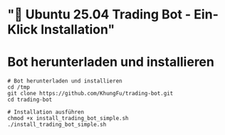 # "🎯 Ubuntu 25.04 Trading Bot - Ein-Klick Installation"

# Bot herunterladen und installieren

```shell
# Bot herunterladen und installieren
cd /tmp
git clone https://github.com/KhungFu/trading-bot.git
cd trading-bot

# Installation ausführen
chmod +x install_trading_bot_simple.sh
./install_trading_bot_simple.sh
```
